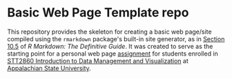 # Basic Web Page Template repo

This repository provides the skeleton for creating a basic web page/site compiled using the `rmarkdown` package's built-in site generator, as in [Section 10.5](https://bookdown.org/yihui/rmarkdown/rmarkdown-site.html) of *R Markdown: The Definitive Guide*. It was created to serve as the starting point for a personal web page [assignment]((https://stat-jet-asu.github.io/DataScience1/Projects/Project00.html)) for students enrolled in [STT2860 Introduction to Data Management and Visualization](https://stat-jet-asu.github.io/STT2860DataScience1/) at [Appalachian State University](https://www.appstate.edu/).
